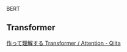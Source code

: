 BERT
## Transformer

[作って理解する Transformer / Attention - Qiita](https://qiita.com/halhorn/items/c91497522be27bde17ce)
